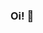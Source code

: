 ### Oi! 👋

<!--
**italles/italles** is a ✨ _special_ ✨ repository because its `README.md` (this file) appears on your GitHub profile.

Here are some ideas to get you started:

- 💼 Trabalho como QA @ Geekie
- 🧑🏽‍🎓 Ciência e Tecnologia @ UFABC
- 👨🏽‍💻 Estudando sobre automação/gestão de testes
- 😄 Pronomes: ele/dele
-->
